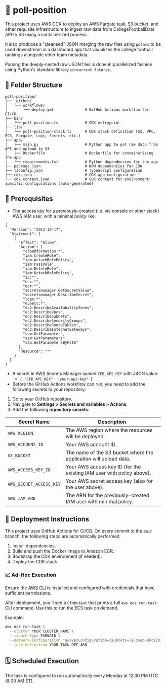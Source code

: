 # 🏈 poll-position

This project uses AWS CDK to deploy an AWS Fargate task, S3 bucket, and other requisite infrastructure to ingest raw data from CollegeFootballData API to S3 using a containerized process. 

It also produces a "cleansed" JSON merging the raw files using `polars` to be used downstream in a dashboard app that visualizes the college football rankings alongside other team metadata.

Parsing the deeply-nested raw JSON files is done in parallelized fashion using Python's standard library `concurrent.futures`.

## 📁 Folder Structure

```
poll-position/
├── .github/
│   └── workflows/
│       └── deploy.yml              # GitHub Actions workflow for CI/CD
├── bin/
│   └── poll-position.ts            # CDK entrypoint
├── lib/
│   └── poll-position-stack.ts      # CDK stack definition (S3, VPC, ECS, Fargate, Logs, Secrets, etc.)
├── app/
│   ├── main.py                     # Python app to get raw data from API and upload to S3
│   ├── Dockerfile                  # Dockerfile for containerizing the app
│   └── requirements.txt            # Python dependencies for the app
├── package.json                    # NPM dependencies for CDK
├── tsconfig.json                   # TypeScript configuration
├── cdk.json                        # CDK app configuration
└── cdk.context.json                # CDK context for environment-specific configurations (auto-generated)
```

## 🔐 Prerequisites

- The access key for a previously-created (i.e. via console or other stack) AWS IAM user, with a minimal policy like:
```
{
  "Version": "2012-10-17",
  "Statement": [
    {
      "Effect": "Allow",
      "Action": [
        "cloudformation:*",
        "iam:CreateRole",
        "iam:AttachRolePolicy",
        "iam:PassRole",
        "iam:DeleteRole",
        "iam:DetachRolePolicy",
        "s3:*",
        "ecs:*",
        "ecr:*",
        "secretsmanager:GetSecretValue",
        "secretsmanager:DescribeSecret",
        "logs:*",
        "events:*",
        "ec2:DescribeAvailabilityZones",
        "ec2:DescribeVpcs",
        "ec2:DescribeSubnets",
        "ec2:DescribeSecurityGroups",
        "ec2:DescribeRouteTables",
        "ec2:DescribeInternetGateways",
        "ssm:GetParameter",
        "ssm:GetParameters",
        "ssm:GetParametersByPath"
      ],
      "Resource": "*"
    }
  ]
}
```

- A secret in AWS Secrets Manager named `CFB_API_KEY` with JSON value:
  - `{ "CFB_API_KEY": "your-api-key" }`
- Before the GitHub Actions workflow can run, you need to add the following secrets to your repository:
1. Go to your GitHub repository.
2. Navigate to **Settings > Secrets and variables > Actions**.
3. Add the following **repository secrets**:

| Secret Name           | Description                                      |
|-----------------------|--------------------------------------------------|
| `AWS_REGION`          | The AWS region where the resources will be deployed. |
| `AWS_ACCOUNT_ID`      | Your AWS account ID.                             |
| `S3_BUCKET`           | The name of the S3 bucket where the application will upload data. |
| `AWS_ACCESS_KEY_ID`   | Your AWS access key ID (for the existing IAM user with policy above). |
| `AWS_SECRET_ACCESS_KEY` | Your AWS secret access key (also for the user above). |
| `AWS_IAM_ARN`         | The ARN for the previously-created IAM user with minimal policy. |

## 🚀 Deployment Instructions

This project uses GitHub Actions for CI/CD. On every commit to the `main` branch, the following steps are automatically performed:

1. Install dependencies.
2. Build and push the Docker image to Amazon ECR.
3. Bootstrap the CDK environment (if needed).
4. Deploy the CDK stack.

### 📈 Ad-Hoc Execution

Ensure the [AWS CLI](https://docs.aws.amazon.com/cli/latest/userguide/install-cliv2.html) is installed and configured with credentials that have sufficient permissions.

After deployment, you'll see a `CfnOutput` that prints a full `aws ecs run-task` CLI command. Use this to run the ECS task on demand.

Example:

```bash
aws ecs run-task \
  --cluster YOUR_CLUSTER_NAME \
  --launch-type FARGATE \
  --network-configuration "awsvpcConfiguration={subnets=[subnet-abc123],securityGroups=[],assignPublicIp=ENABLED}" \
  --task-definition YOUR_TASK_DEF_ARN
```

## 🗓️ Scheduled Execution

The task is configured to run automatically every Monday at 12:00 PM UTC (8:00 AM ET).